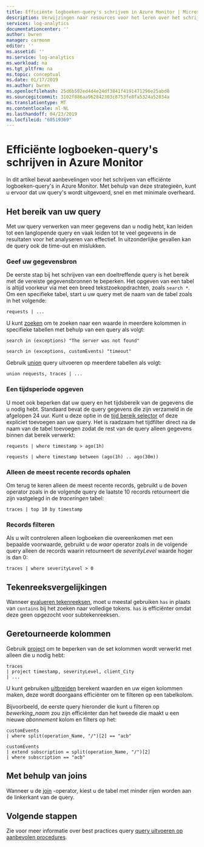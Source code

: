 ```yaml
---
title: Efficiënte logboeken-query's schrijven in Azure Monitor | Microsoft Docs
description: Verwijzingen naar resources voor het leren over het schrijven van query's in Log Analytics.
services: log-analytics
documentationcenter: ''
author: bwren
manager: carmonm
editor: ''
ms.assetid: ''
ms.service: log-analytics
ms.workload: na
ms.tgt_pltfrm: na
ms.topic: conceptual
ms.date: 01/17/2019
ms.author: bwren
ms.openlocfilehash: 25d6b582ed4d4e24df3841f4191471296e25abd8
ms.sourcegitcommit: 3102f886aa962842303c8753fe8fa5324a52834a
ms.translationtype: MT
ms.contentlocale: nl-NL
ms.lasthandoff: 04/23/2019
ms.locfileid: "60519369"
---
```

# <a name="writing-efficient-log-queries-in-azure-monitor"></a>Efficiënte logboeken-query's schrijven in Azure Monitor
In dit artikel bevat aanbevelingen voor het schrijven van efficiënte logboeken-query's in Azure Monitor. Met behulp van deze strategieën, kunt u ervoor dat uw query's wordt uitgevoerd, snel en met minimale overheard.

## <a name="scope-your-query"></a>Het bereik van uw query
Met uw query verwerken van meer gegevens dan u nodig hebt, kan leiden tot een langlopende query en vaak leiden tot te veel gegevens in de resultaten voor het analyseren van effectief. In uitzonderlijke gevallen kan de query ook de time-out en mislukken.

### <a name="specify-your-data-source"></a>Geef uw gegevensbron
De eerste stap bij het schrijven van een doeltreffende query is het bereik met de vereiste gegevensbronnen te beperken. Het opgeven van een tabel is altijd voorkeur via met een breed tekstzoekopdrachten, zoals `search *`. Om een specifieke tabel, start u uw query met de naam van de tabel zoals in het volgende:

``` Kusto
requests | ...
```

U kunt [zoeken](/azure/kusto/query/searchoperator) om te zoeken naar een waarde in meerdere kolommen in specifieke tabellen met behulp van een query als volgt:

``` Kusto
search in (exceptions) "The server was not found"

search in (exceptions, customEvents) "timeout"
```

Gebruik [union](/azure/kusto/query/unionoperator) query uitvoeren op meerdere tabellen als volgt:

``` Kusto
union requests, traces | ...
```

### <a name="specify-a-time-range"></a>Een tijdsperiode opgeven
U moet ook beperken dat uw query en het tijdsbereik van de gegevens die u nodig hebt. Standaard bevat de query gegevens die zijn verzameld in de afgelopen 24 uur. Kunt u deze optie in de [tijd bereik selector](get-started-portal.md#select-a-time-range) of deze expliciet toevoegen aan uw query. Het is raadzaam het tijdfilter direct na de naam van de tabel toevoegen zodat de rest van de query alleen gegevens binnen dat bereik verwerkt:

``` Kusto
requests | where timestamp > ago(1h)

requests | where timestamp between (ago(1h) .. ago(30m))
```
   
### <a name="get-only-the-latest-records"></a>Alleen de meest recente records ophalen

Om terug te keren alleen de meest recente records, gebruikt u de *boven* operator zoals in de volgende query de laatste 10 records retourneert die zijn vastgelegd in de *traceringen* tabel:

``` Kusto
traces | top 10 by timestamp
```

   
### <a name="filter-records"></a>Records filteren
Als u wilt controleren alleen logboeken die overeenkomen met een bepaalde voorwaarde, gebruikt u de *waar* operator zoals in de volgende query alleen de records waarin retourneert de _severityLevel_ waarde hoger is dan 0:

``` Kusto
traces | where severityLevel > 0
```



## <a name="string-comparisons"></a>Tekenreeksvergelijkingen
Wanneer [evalueren tekenreeksen](/azure/kusto/query/datatypes-string-operators), moet u meestal gebruiken `has` in plaats van `contains` bij het zoeken naar volledige tokens. `has` is efficiënter omdat deze geen opgezocht voor subtekenreeksen.

## <a name="returned-columns"></a>Geretourneerde kolommen

Gebruik [project](/azure/kusto/query/projectoperator) om te beperken van de set kolommen wordt verwerkt met alleen die u nodig hebt:

``` Kusto
traces 
| project timestamp, severityLevel, client_City 
| ...
```

U kunt gebruiken [uitbreiden](/azure/kusto/query/extendoperator) berekent waarden en uw eigen kolommen maken, deze wordt doorgaans efficiënter om te filteren op een tabelkolom.

Bijvoorbeeld, de eerste query hieronder die kunt u filteren op _bewerking\_naam_ zou zijn efficiënter dan het tweede die maakt u een nieuwe _abonnement_ kolom en filters op het:

``` Kusto
customEvents 
| where split(operation_Name, "/")[2] == "acb"

customEvents 
| extend subscription = split(operation_Name, "/")[2] 
| where subscription == "acb"
```

## <a name="using-joins"></a>Met behulp van joins
Wanneer u de [join](/azure/kusto/query/joinoperator) -operator, kiest u de tabel met minder rijen worden aan de linkerkant van de query.


## <a name="next-steps"></a>Volgende stappen
Zie voor meer informatie over best practices query [query uitvoeren op aanbevolen procedures](/azure/kusto/query/best-practices).